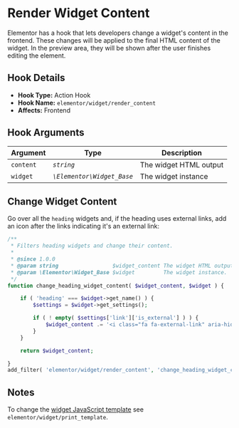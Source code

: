 # Render Widget Content

<Badge type="tip" vertical="top" text="Elementor Core" /> <Badge type="warning" vertical="top" text="Intermediate" />

Elementor has a hook that lets developers change a widget's content in the frontend. These changes will be applied to the final HTML content of the widget. In the preview area, they will be shown after the user finishes editing the element.

## Hook Details

* **Hook Type:** Action Hook
* **Hook Name:** `elementor/widget/render_content`
* **Affects:** Frontend

## Hook Arguments

| Argument  | Type                       | Description             |
|-----------|----------------------------|-------------------------|
| `content` | _`string`_                 | The widget HTML output  |
| `widget`  | _`\Elementor\Widget_Base`_ | The widget instance     |

## Change Widget Content

Go over all the `heading` widgets and, if the heading uses external links, add an icon after the links indicating it's an external link:

```php
/**
 * Filters heading widgets and change their content.
 *
 * @since 1.0.0
 * @param string                 $widget_content The widget HTML output.
 * @param \Elementor\Widget_Base $widget         The widget instance.
 */
function change_heading_widget_content( $widget_content, $widget ) {

	if ( 'heading' === $widget->get_name() ) {
		$settings = $widget->get_settings();

		if ( ! empty( $settings['link']['is_external'] ) ) {
			$widget_content .= '<i class="fa fa-external-link" aria-hidden="true"></i>';
		}
	}

	return $widget_content;

}
add_filter( 'elementor/widget/render_content', 'change_heading_widget_content', 10, 2 );
```

## Notes

To change the [widget JavaScript template](./print-widget-template) see `elementor/widget/print_template`.
